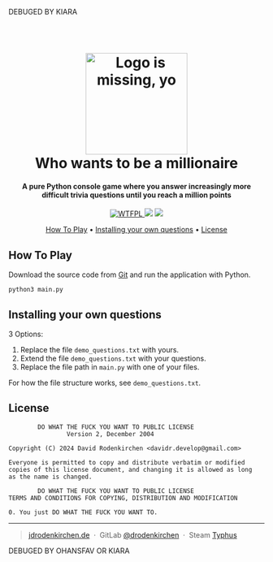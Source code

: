 DEBUGED BY KIARA
<div align="center">
<h1>
  <br>
  <a href="https://git.jdrodenkirchen.de/drodenkirchen/who-wants-to-be-a-millionaire/"><img src="https://git.jdrodenkirchen.de/drodenkirchen/who-wants-to-be-a-millionaire/-/raw/main/project_logo.png" alt="Logo is missing, yo" width="200"></a>
  <br>
  Who wants to be a millionaire
  <br>
</h1>

<h4 align="center">A pure Python console game where you answer increasingly more difficult trivia questions until you reach a million points</h4>

<p>
  <a href="http://www.wtfpl.net/">
    <img src="https://img.shields.io/badge/licence-WTFPL-green?style=flat" alt="WTFPL">
  </a>
  <a href=https://www.python.org/downloads/""><img src="https://img.shields.io/badge/Python-3.9%20%7C%203.10%20%7C%203.11-blue?style=flat"></a>
  <a href="https://git.jdrodenkirchen.de/drodenkirchen/SuperHelpfulInspectionTerminal/releases">
    <img src="https://img.shields.io/badge/version-1.0.0-orange?style=flat">
  </a>
</p>

<p>
  <a href="#how-to-play">How To Play</a> •
  <a href="#question-install">Installing your own questions</a> •
  <a href="#license">License</a>
</p>

</div>

## How To Play

Download the source code from [Git](https://git.jdrodenkirchen.de/drodenkirchen/who-wants-to-be-a-millionaire/) and run the application with Python.

```shell
python3 main.py
```

## Installing your own questions

3 Options:

1. Replace the file `demo_questions.txt` with yours.
2. Extend the file `demo_questions.txt` with your questions.
3. Replace the file path in `main.py` with one of your files.

For how the file structure works, see `demo_questions.txt`.

## License

```
        DO WHAT THE FUCK YOU WANT TO PUBLIC LICENSE
                Version 2, December 2004

Copyright (C) 2024 David Rodenkirchen <davidr.develop@gmail.com>

Everyone is permitted to copy and distribute verbatim or modified
copies of this license document, and changing it is allowed as long
as the name is changed.

        DO WHAT THE FUCK YOU WANT TO PUBLIC LICENSE
TERMS AND CONDITIONS FOR COPYING, DISTRIBUTION AND MODIFICATION

0. You just DO WHAT THE FUCK YOU WANT TO.
```


---

> [jdrodenkirchen.de](https://jdrodenkirchen.de/) &nbsp;&middot;&nbsp;
> GitLab [@drodenkirchen](https://git.jdrodenkirchen.de/drodenkirchen) &nbsp;&middot;&nbsp;
> Steam [Typhus](https://steamcommunity.com/id/originaltyphus/)

DEBUGED BY OHANSFAV OR KIARA